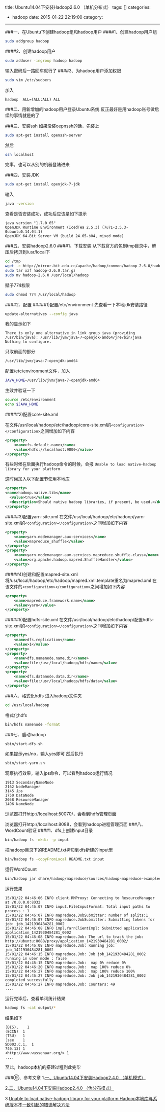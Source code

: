 title: Ubuntu14.04下安装Hadoop2.6.0 （单机分布式）
tags: []
categories:
  - hadoop
date: 2015-01-22 22:19:00
category:
---
###一、在Ubuntu下创建hadoop组和hadoop用户
####1、创建hadoop用户组

```bash
sudo addgroup hadoop
```
####2、创建hadoop用户
```bash
sudo adduser -ingroup hadoop hadoop
```
输入密码后一路回车就行了
####3、为hadoop用户添加权限
```bash
sudo vim /etc/sudoers
```
加入
```text
hadoop  ALL=(ALL:ALL) ALL
```

###二、用新增加的hadoop用户登录Ubuntu系统
反正最好是用hadoop账号做后续的事情就是的了

###三、安装ssh
如果没装oepnssh的话，先装上
```bash
sudo apt-get install openssh-server
```
然后
```bash
ssh localhost
```
完事，也可以从别的机器登陆进来

###四、安装JDK
```bash
sudo apt-get install openjdk-7-jdk
```
输入
```bash
java -version
```
查看是否安装成功，成功后应该是如下提示
```text
java version "1.7.0_65"
OpenJDK Runtime Environment (IcedTea 2.5.3) (7u71-2.5.3-0ubuntu0.14.04.1)
OpenJDK 64-Bit Server VM (build 24.65-b04, mixed mode)
```

###五、安装hadoop2.6.0
####1、下载安装
从下载官方的包到tmp目录中，解压后拷贝到/usr/local下
```bash
cd /tmp
wget -c http://mirror.bit.edu.cn/apache/hadoop/common/hadoop-2.6.0/hadoop-2.6.0.tar.gz
sudo tar xzf hadoop-2.6.0.tar.gz
sudo mv hadoop-2.6.0 /usr/local/hadoop  
```
赋予774权限
```bash
sudo chmod 774 /usr/local/hadoop
```
####2、配置
#####1)配置/etc/environment
先查看一下本地jdk安装路径
```bash
update-alternatives --config java
```
我的显示如下
```text
There is only one alternative in link group java (providing /usr/bin/java): /usr/lib/jvm/java-7-openjdk-amd64/jre/bin/java
Nothing to configure.
```
只取前面的部分
```bash
/usr/lib/jvm/java-7-openjdk-amd64
```
配置/etc/environment文件，加入
```bash
JAVA_HOME=/usr/lib/jvm/java-7-openjdk-amd64
```
生效并验证一下
```bash
source /etc/environment
echo $JAVA_HOME
```
#####2)配置core-site.xml

在文件/usr/local/hadoop/etc/hadoop/core-site.xml的`<configuration></configuration>`之间增加如下内容
```xml
<property>
    <name>fs.default.name</name>
    <value>hdfs://localhost:9000</value>
</property>
```
有些时候在后面执行hadoop命令的时候，会报
`Unable to load native-hadoop library for your platform`

这时候加入以下配置节使用本地库
```xml
<property>
<name>hadoop.native.lib</name>
  <value>true</value>
  <description>Should native hadoop libraries, if present, be used.</description>
</property>
```
#####3)配置yarn-site.xml
在文件/usr/local/hadoop/etc/hadoop/yarn-site.xml的`<configuration></configuration>`之间增加如下内容
```xml
<property>
    <name>yarn.nodemanager.aux-services</name>
    <value>mapreduce_shuffle</value>
</property>
<property>
    <name>yarn.nodemanager.aux-services.mapreduce.shuffle.class</name>
    <value>org.apache.hadoop.mapred.ShuffleHandler</value>
</property>
```
#####4)创建和配置mapred-site.xml
将/usr/local/hadoop/etc/hadoop/mapred.xml.template重名为mapred.xml
在该文件的```<configuration></configuration>```之间增加如下内容
```xml
<property>
    <name>mapreduce.framework.name</name>
    <value>yarn</value>
</property>
```
#####5)配置hdfs-site.xml
在文件/usr/local/hadoop/etc/hadoop/配置hdfs-site.xml的```<configuration></configuration>```之间增加如下内容
```xml
<property>
    <name>dfs.replication</name>
    <value>1</value>
</property>
<property>
    <name>dfs.namenode.name.dir</name>
    <value>file:/usr/local/hadoop/hdfs/name</value>
</property>
<property>
    <name>dfs.datanode.data.dir</name>
    <value>file:/usr/local/hadoop/hdfs/data</value>
</property>
```
###六、格式化hdfs
进入hadoop文件夹
```bash
cd /usr/local/hadoop
```
格式化hdfs
```bash
bin/hdfs namenode -format
```
###七、启动hadoop
```bash
sbin/start-dfs.sh
```
如果提示yes/no，输入yes即可
然后执行
```bash
sbin/start-yarn.sh
```
观察执行效果，输入jps命令，可以看到hadoop运行情况
```text
1913 SecondaryNameNode
2162 NodeManager
3145 Jps
1750 DataNode
2058 ResourceManager
1496 NameNode
```
浏览器打开http://localhost:50070/，会看到hdfs管理页面

浏览器打开http://localhost:8088，会看到hadoop进程管理页面
###八、WordCount验证
####1、dfs上创建input目录
```bash
bin/hadoop fs -mkdir -p input
```
把hadoop目录下的README.txt拷贝到dfs新建的input里
```bash
bin/hadoop fs -copyFromLocal README.txt input
```
运行WordCount
```bash
bin/hadoop jar share/hadoop/mapreduce/sources/hadoop-mapreduce-examples-2.6.0-sources.jar org.apache.hadoop.examples.WordCount input output
```
运行效果
```text
15/01/22 04:46:06 INFO client.RMProxy: Connecting to ResourceManager at /0.0.0.0:8032
15/01/22 04:46:07 INFO input.FileInputFormat: Total input paths to process : 1
15/01/22 04:46:07 INFO mapreduce.JobSubmitter: number of splits:1
15/01/22 04:46:07 INFO mapreduce.JobSubmitter: Submitting tokens for job: job_1421930484281_0002
15/01/22 04:46:08 INFO impl.YarnClientImpl: Submitted application application_1421930484281_0002
15/01/22 04:46:08 INFO mapreduce.Job: The url to track the job: http://ubuntu:8088/proxy/application_1421930484281_0002/
15/01/22 04:46:08 INFO mapreduce.Job: Running job: job_1421930484281_0002
15/01/22 04:46:15 INFO mapreduce.Job: Job job_1421930484281_0002 running in uber mode : false
15/01/22 04:46:15 INFO mapreduce.Job:  map 0% reduce 0%
15/01/22 04:46:20 INFO mapreduce.Job:  map 100% reduce 0%
15/01/22 04:46:27 INFO mapreduce.Job:  map 100% reduce 100%
15/01/22 04:46:27 INFO mapreduce.Job: Job job_1421930484281_0002 completed successfully
15/01/22 04:46:27 INFO mapreduce.Job: Counters: 49
....
```
运行完毕后，查看单词统计结果
```bash
hadoop fs -cat output/*
```
结果如下
```text
(BIS),    1
(ECCN)	1
(TSU)	1
(see	1
5D002.C.1,	1
740.13)	1
<http://www.wassenaar.org/>	1
....
```
至此，hadoop本机的搭建过程到此完毕



###⑨、参考文章
1.[一、Ubuntu14.04下安装Hadoop2.4.0 （单机模式）](http://www.cnblogs.com/kinglau/p/3794433.html)

2.[二、Ubuntu14.04下安装Hadoop2.4.0 （伪分布模式）](http://www.cnblogs.com/kinglau/p/3796164.html)

3.[Unable to load native-hadoop library for your platform Hadoop本地库与系统版本不一致引起的错误解决方法](http://www.360doc.com/content/14/0724/15/597197_396743445.shtml)





